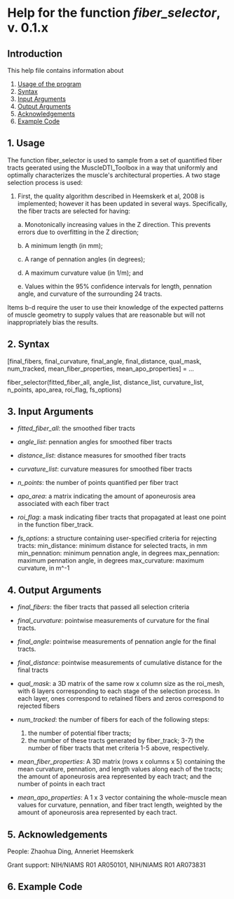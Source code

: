 # Help for the function <i>fiber_selector</i>, v. 0.1.x

## Introduction

This help file contains information about
1) [Usage of the program](https://github.com/bdamon/MuscleDTI_Toolbox/blob/master/Help/Help-for-fiber_selector.md#1-usage)
2) [Syntax](https://github.com/bdamon/MuscleDTI_Toolbox/blob/master/Help/Help-for-fiber_selector.md#2-Syntax)
3) [Input Arguments](https://github.com/bdamon/MuscleDTI_Toolbox/blob/master/Help/Help-for-fiber_selector.md#3-Input-Arguments)
4) [Output Arguments](https://github.com/bdamon/MuscleDTI_Toolbox/blob/master/Help/Help-for-fiber_selector.md#4-Output-Arguments)
5) [Acknowledgements](https://github.com/bdamon/MuscleDTI_Toolbox/blob/master/Help/Help-for-fiber_selector.md#5-Acknowledgements)
6) [Example Code](https://github.com/bdamon/MuscleDTI_Toolbox/blob/master/Help/Help-for-fiber_selector.md#6-Example-Code)

## 1. Usage
The function fiber_selector is used to sample from a set of quantified fiber tracts geerated using the MuscleDTI_Toolbox in a way that uniformly and optimally characterizes the muscle's architectural properties. A two stage selection process is used:

  1. First, the quality algorithm described in Heemskerk et al, 2008 is implemented; however it has been updated in several ways. Specifically, the fiber tracts are selected for having:

     a. Monotonically increasing values in the Z direction. This prevents errors due to overfitting in the Z direction; 
   
     b. A minimum length (in mm);
   
     c. A range of pennation angles (in degrees);
   
     d. A maximum curvature value (in 1/m); and
   
     e. Values within the 95% confidence intervals for length, pennation angle, and curvature of the surrounding 24 tracts.

   Items b-d require the user to use their knowledge of the expected patterns of muscle geometry to supply values that are reasonable but will not inappropriately bias the results.
  
## 2. Syntax
 [final_fibers, final_curvature, final_angle, final_distance, qual_mask, num_tracked, mean_fiber_properties, mean_apo_properties] = ...
 
   fiber_selector(fitted_fiber_all, angle_list, distance_list, curvature_list, n_points, apo_area, roi_flag, fs_options)

## 3. Input Arguments
 * <i>fitted_fiber_all</i>: the smoothed fiber tracts

 * <i>angle_list</i>: pennation angles for smoothed fiber tracts 

 * <i>distance_list</i>: distance measures for smoothed fiber tracts 

 * <i>curvature_list</i>: curvature measures for smoothed fiber tracts 

 * <i>n_points</i>: the number of points quantified per fiber tract 

 * <i>apo_area</i>: a matrix indicating the amount of aponeurosis area associated with each fiber tract

 * <i>roi_flag</i>: a mask indicating fiber tracts that propagated at least one point in the function fiber_track.

 * <i>fs_options</i>: a structure containing user-specified criteria for rejecting tracts:
     min_distance: minimum distance for selected tracts, in mm
     min_pennation: minimum pennation angle, in degrees 
     max_pennation: maximum pennation angle, in degrees 
     max_curvature: maximum curvature, in m^-1

## 4. Output Arguments
 * <i>final_fibers</i>: the fiber tracts that passed all selection criteria

 * <i>final_curvature</i>: pointwise measurements of curvature for the final tracts.

 * <i>final_angle</i>: pointwise measurements of pennation angle for the final tracts.

 * <i>final_distance</i>: pointwise measurements of cumulative distance for the final tracts

 * <i>qual_mask</i>: a 3D matrix of the same row x column size as the roi_mesh, with 6 layers corresponding to each stage of the selection process. In each layer, ones correspond to retained fibers and zeros correspond to rejected fibers

 * <i>num_tracked</i>: the number of fibers for each of the following steps:
   1) the number of potential fiber tracts;
   2) the number of these tracts generated by fiber_track;
   3-7) the number of fiber tracts that met criteria 1-5 above, respectively.

 * <i>mean_fiber_properties</i>: A 3D matrix (rows x columns x 5) containing the mean curvature, pennation, and length values along each of the tracts; the amount of aponeurosis area represented by each tract; and the number of points in each tract

 * <i>mean_apo_properties</i>: A 1 x 3 vector containing the whole-muscle mean values for curvature, pennation, and fiber tract length, weighted by the amount of aponeurosis area represented by each tract.

## 5. Acknowledgements
 People: Zhaohua Ding, Anneriet Heemskerk
 
 Grant support: NIH/NIAMS R01 AR050101, NIH/NIAMS R01 AR073831

## 6. Example Code
